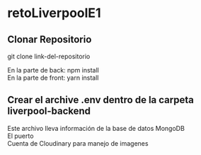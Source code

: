 # retoLiverpoolE1  
## Clonar Repositorio  
git clone link-del-repositorio

En la parte de back: npm install  
En la parte de front: yarn install 

## Crear el archive .env dentro de la carpeta liverpool-backend
Este archivo lleva información de la base de datos MongoDB   
El puerto  
Cuenta de Cloudinary para manejo de imagenes  
